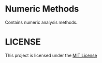 # Numeric Methods
Contains numeric analysis methods.

# LICENSE
This project is licensed under the [MIT License](https://github.com/DemirMahmut/numeric_methods/blob/main/LICENSE)

